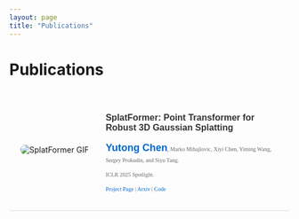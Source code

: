 ```yaml
---
layout: page
title: "Publications"
---
```


<style>
  /* Custom style for highlighted font (for your name) */
  .highlight-author {
    font-family: 'Cursive', sans-serif; /* Example font, you can change it to any font */
    font-weight: bold;
    color: #FF4500; /* Set your highlight color (you can choose any color) */
    font-size: 18px; /* Set the font size */
  }

  /* Custom styles for publications */
  .publication {
    display: flex;
    align-items: center;
    margin-bottom: 20px;
    padding: 20px;
    border-bottom: 1px solid #ddd;
  }

  .publication .left-column {
    width: 30%;
    margin-right: 20px;
  }

  .publication .right-column {
    width: 70%;
  }

  .publication img {
    max-width: 100%;
    border-radius: 8px;
  }

  /* Custom font size and style for h2 */
  .publication h2 {
    font-size: 16px;
    font-family: 'Arial', sans-serif;
    font-weight: bold;
    color: #333;
  }

  /* Custom font size and style for p */
  .publication p {
    font-size: 10px;
    font-family: 'Georgia', serif;
    line-height: 1.6;
    color: #666;
  }

  /* Optional: You can add specific styles for links */
  .publication a {
    text-decoration: none;
    color: #0066cc;
  }

  .publication a:hover {
    text-decoration: underline;
  }
</style>

# Publications

<div class="publication">
  <div class="left-column">
    <img src="path_to_your_image_or_gif.gif" alt="SplatFormer GIF" class="publication-image">
  </div>
  <div class="right-column">
    <h2><strong>SplatFormer: Point Transformer for Robust 3D Gaussian Splatting</strong></h2>
    <p><a href="your_link" class="highlight-author">Yutong Chen</a>, Marko Mihajlovic, Xiyi Chen, Yiming Wang, Sergey Prokudin, and Siyu Tang.</p>
    <p>ICLR 2025 Spotlight.</p>
    <p>
      <a href="your_project_page_link" target="_blank">Project Page</a> | 
      <a href="your_arxiv_link" target="_blank">Arxiv</a> | 
      <a href="your_code_link" target="_blank">Code</a>
    </p>
  </div>
</div>
